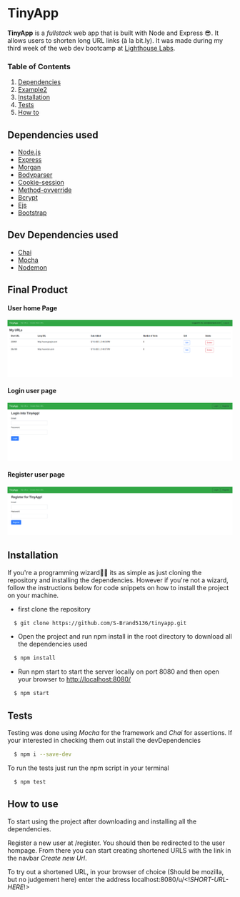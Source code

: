 # TinyApp

  **TinyApp** is a *fullstack* web app that is built with Node and Express 😎. It allows users to shorten long URL links (à la bit.ly). It was made during my third week of the web dev bootcamp at [Lighthouse Labs](https://www.lighthouselabs.ca/).

### Table of Contents
1. [Dependencies](#dependencies)
2. [Example2](#final)
3. [Installation](#installation)
4. [Tests](#tests)
5. [How to](#howto)

## Dependencies used <a name="dependencies"></a>

  - [Node.js]('https://nodejs.org/en/')
  - [Express]('https://expressjs.com/')
  - [Morgan]('http://expressjs.com/en/resources/middleware/morgan.html')
  - [Bodyparser]('http://expressjs.com/en/resources/middleware/body-parser.html) 
  - [Cookie-session]('http://expressjs.com/en/resources/middleware/cookie-session.html')
  - [Method-ovverride]('http://expressjs.com/en/resources/middleware/method-override.html')
  - [Bcrypt]('https://www.npmjs.com/package/bcryptjs')
  - [Ejs]('https://ejs.co/')
  - [Bootstrap]('https://getbootstrap.com/')

## Dev Dependencies used

  - [Chai]('https://www.chaijs.com/')
  - [Mocha]('https://mochajs.org/')
  - [Nodemon]('https://www.npmjs.com/package/nodemon')

## Final Product <a name="final"></a>

#### User home Page
!["Image of main user homepage"](https://github.com/S-Brand5136/tinyapp/blob/master/docs/tinyApp_urls.png)

#### Login user page 
!["Image of login page"](https://github.com/S-Brand5136/tinyapp/blob/master/docs/tinyApp_login.png)

#### Register user page
!["Image of register page"](https://github.com/S-Brand5136/tinyapp/blob/master/docs/tinyApp_register.png)

## Installation <a name="installation"></a>

If you're a programming wizard🧙‍♂️ its as simple as just cloning the repository and installing the dependencies. However if you're not a wizard, follow the instructions below for code snippets on how to install the project on your machine.

  - first clone the repository
  ```bash
    $ git clone https://github.com/S-Brand5136/tinyapp.git
  ```
  - Open the project and run npm install in the root directory to download all the dependencies used
  ```bash
    $ npm install
  ```
  - Run npm start to start the server locally on port 8080 and then open your browser to [http://localhost:8080/](http://localhost:8080/)
  ```bash
    $ npm start
  ```
## Tests <a name="tests"></a>

Testing was done using *Mocha* for the framework and *Chai* for assertions. If your interested in checking them out install the devDependencies 

```bash
  $ npm i --save-dev
```
To run the tests just run the npm script in your terminal

```bash
  $ npm test
```

## How to use <a name='howto'></a>

To start using the project after downloading and installing all the dependencies.
  
Register a new user at /register. You should then be redirected to the user hompage.
From there you can start creating shortened URLS with the link in the navbar *Create new Url*.

To try out a shortened URL, in your browser of choice (Should be mozilla, but no judgement here) enter the address localhost:8080/u/<!*SHORT-URL-HERE*!> 